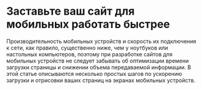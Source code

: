 # Заставьте ваш сайт для мобильных работать быстрее

Производительность мобильных устройств и скорость их подключения к сети, как 
правило, существенно ниже, чем у ноутбуков или настольных компьютеров, поэтому 
при разработке сайтов для мобильных устройств не следует забывать об 
оптимизации времени загрузки страницы и снижении объема передаваемой 
информации. В этой статье описываются несколько простых шагов по ускорению 
загрузки и отрисовки ваших страниц на экранах мобильных устройств.
